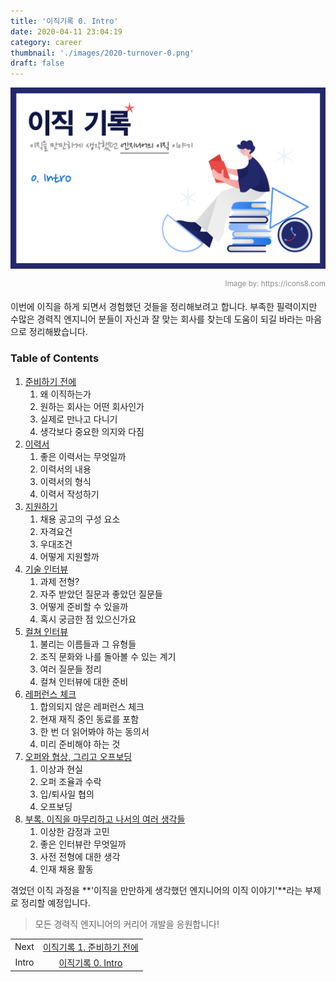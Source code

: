 ```yaml
---
title: '이직기록 0. Intro'
date: 2020-04-11 23:04:19
category: career
thumbnail: './images/2020-turnover-0.png'
draft: false
---
```


![2020-turnover-0](./images/2020-turnover-0.png)

<div style="opacity: 0.5" align="right">
    <sup>Image by: <a>https://icons8.com</a></sup>
</div>

이번에 이직을 하게 되면서 경험했던 것들을 정리해보려고 합니다. 부족한 필력이지만 수많은 경력직 엔지니어 분들이 자신과 잘 맞는 회사를 찾는데 도움이 되길 바라는 마음으로 정리해봤습니다.

### Table of Contents

1. [준비하기 전에](https://jbee.io/career/2020-turnover-1/)
   1. 왜 이직하는가
   2. 원하는 회사는 어떤 회사인가
   3. 실제로 만나고 다니기
   4. 생각보다 중요한 의지와 다짐
2. [이력서](https://jbee.io/career/2020-turnover-2/)
   1. 좋은 이력서는 무엇일까
   2. 이력서의 내용
   3. 이력서의 형식
   4. 이력서 작성하기
3. [지원하기](https://jbee.io/career/2020-turnover-3/)
   1. 채용 공고의 구성 요소
   2. 자격요건
   3. 우대조건
   4. 어떻게 지원할까
4. [기술 인터뷰](https://jbee.io/career/2020-turnover-4/)
   1. 과제 전형?
   2. 자주 받았던 질문과 좋았던 질문들
   3. 어떻게 준비할 수 있을까
   4. 혹시 궁금한 점 있으신가요
5. [컬쳐 인터뷰](https://jbee.io/career/2020-turnover-5/)
   1. 불리는 이름들과 그 유형들
   2. 조직 문화와 나를 돌아볼 수 있는 계기
   3. 여러 질문들 정리
   4. 컬쳐 인터뷰에 대한 준비
6. [레퍼런스 체크](https://jbee.io/career/2020-turnover-6/)
   1. 합의되지 않은 레퍼런스 체크
   2. 현재 재직 중인 동료를 포함
   3. 한 번 더 읽어봐야 하는 동의서
   4. 미리 준비해야 하는 것
7. [오퍼와 협상, 그리고 오프보딩](https://jbee.io/career/2020-turnover-7/)
   1. 이상과 현실
   2. 오퍼 조율과 수락
   3. 입/퇴사일 협의
   4. 오프보딩
8. [부록. 이직을 마무리하고 나서의 여러 생각들](https://jbee.io/career/2020-turnover-8/)
   1. 이상한 감정과 고민
   2. 좋은 인터뷰란 무엇일까
   3. 사전 전형에 대한 생각
   4. 인재 채용 활동

겪었던 이직 과정을 **'이직을 만만하게 생각했던 엔지니어의 이직 이야기'**라는 부제로 정리할 예정입니다.

> 모든 경력직 엔지니어의 커리어 개발을 응원합니다!

|       |                                                                      |
| :---: | :------------------------------------------------------------------: |
| Next  | [이직기록 1. 준비하기 전에](https://jbee.io/career/2020-turnover-1/) |
| Intro |     [이직기록 0. Intro](https://jbee.io/career/2020-turnover-0/)     |
